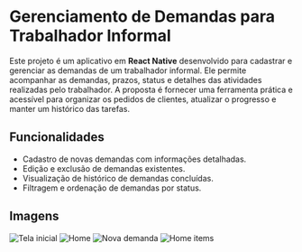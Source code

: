 # Gerenciamento de Demandas para Trabalhador Informal

Este projeto é um aplicativo em **React Native** desenvolvido para cadastrar e gerenciar as demandas de um trabalhador informal. Ele permite acompanhar as demandas, prazos, status e detalhes das atividades realizadas pelo trabalhador. A proposta é fornecer uma ferramenta prática e acessível para organizar os pedidos de clientes, atualizar o progresso e manter um histórico das tarefas.

## Funcionalidades

- Cadastro de novas demandas com informações detalhadas.
- Edição e exclusão de demandas existentes.
- Visualização de histórico de demandas concluídas.
- Filtragem e ordenação de demandas por status.

## Imagens

![Tela inicial](./public/images/start.jpeg)
![Home](./public/images/home.jpeg)
![Nova demanda](./public/images/nova-demanda.jpeg)
![Home items](./public/images/home-items.jpeg)
